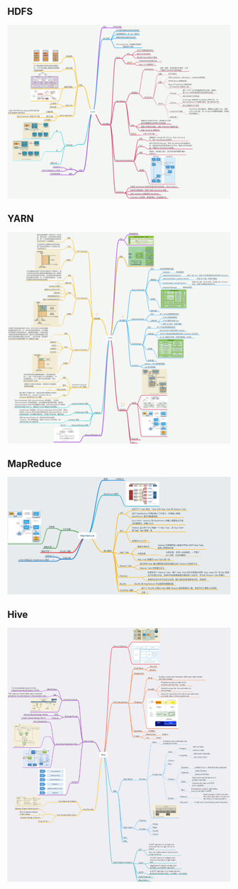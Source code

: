 ## HDFS

![](https://raw.githubusercontent.com/Tianny/Pic/master/img/HDFS.png)

## YARN

![](https://raw.githubusercontent.com/Tianny/Pic/master/img/YARN.png)

## MapReduce

![](https://raw.githubusercontent.com/Tianny/Pic/master/img/MapReduce.png)

## Hive

![](https://raw.githubusercontent.com/Tianny/Pic/master/img/Hive.png)
